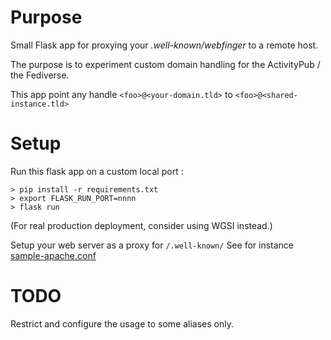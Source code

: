 
# Purpose 

Small Flask app for proxying your *.well-known/webfinger* to a remote host.

The purpose is to experiment custom domain handling for the ActivityPub / the Fediverse.

This app point any handle `<foo>@<your-domain.tld>` to `<foo>@<shared-instance.tld>`

# Setup 

Run this flask app on a custom local port :
```
> pip install -r requirements.txt
> export FLASK_RUN_PORT=nnnn
> flask run
```

(For real production deployment, consider using WGSI instead.)

Setup your web server as a proxy for  `/.well-known/`
See for instance [sample-apache.conf](sample-apache.conf)

# TODO

Restrict and configure the usage to some aliases only.
